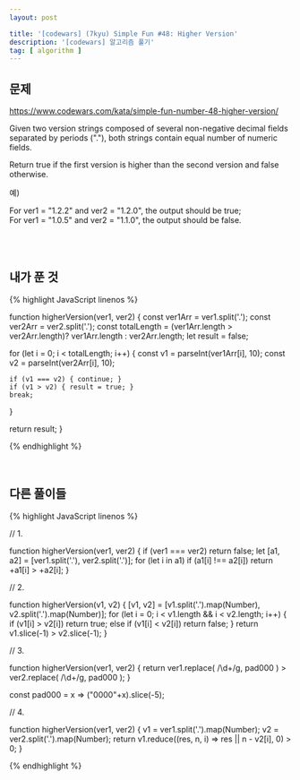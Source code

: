 ```yaml
---
layout: post

title: '[codewars] (7kyu) Simple Fun #48: Higher Version'
description: '[codewars] 알고리즘 풀기'
tag: [ algorithm ]
---
```



## 문제

https://www.codewars.com/kata/simple-fun-number-48-higher-version/  

Given two version strings composed of several non-negative decimal fields separated by periods ("."), both strings contain equal number of numeric fields.  
  
Return true if the first version is higher than the second version and false otherwise.  
  
  
예)  

For ver1 = "1.2.2" and ver2 = "1.2.0", the output should be true;  
For ver1 = "1.0.5" and ver2 = "1.1.0", the output should be false.  
  
<br>
<br>

## 내가 푼 것

{% highlight JavaScript linenos %}

function higherVersion(ver1, ver2) {
  const ver1Arr = ver1.split('.');
  const ver2Arr = ver2.split('.');
  const totalLength = (ver1Arr.length > ver2Arr.length)? ver1Arr.length : ver2Arr.length;
  let result = false;

  for (let i = 0; i < totalLength; i++) {
    const v1 = parseInt(ver1Arr[i], 10);
    const v2 = parseInt(ver2Arr[i], 10);
    
    if (v1 === v2) { continue; }
    if (v1 > v2) { result = true; }
    break;
  }

  return result;
}

{% endhighlight %}

<br>

## 다른 풀이들

{% highlight JavaScript linenos %}

// 1.

function higherVersion(ver1, ver2) {
  if (ver1 === ver2) return false;
  let [a1, a2] = [ver1.split('.'), ver2.split('.')];
  for (let i in a1) if (a1[i] !== a2[i]) return +a1[i] > +a2[i];
}

// 2.

function higherVersion(v1, v2) {
  [v1, v2] = [v1.split('.').map(Number), v2.split('.').map(Number)];
  for (let i = 0; i < v1.length && i < v2.length; i++) {
    if (v1[i] > v2[i]) return true;
    else if (v1[i] < v2[i]) return false;
  }
  return v1.slice(-1) > v2.slice(-1);
}

// 3.

function higherVersion(ver1, ver2) {
  return ver1.replace( /\d+/g, pad000 ) > ver2.replace( /\d+/g, pad000 );
}

const pad000 = x => ("0000"+x).slice(-5);

// 4.

function higherVersion(ver1, ver2) {
  v1 = ver1.split('.').map(Number);
  v2 = ver2.split('.').map(Number);
  return v1.reduce((res, n, i) => res || n - v2[i], 0) > 0;
}

{% endhighlight %}
